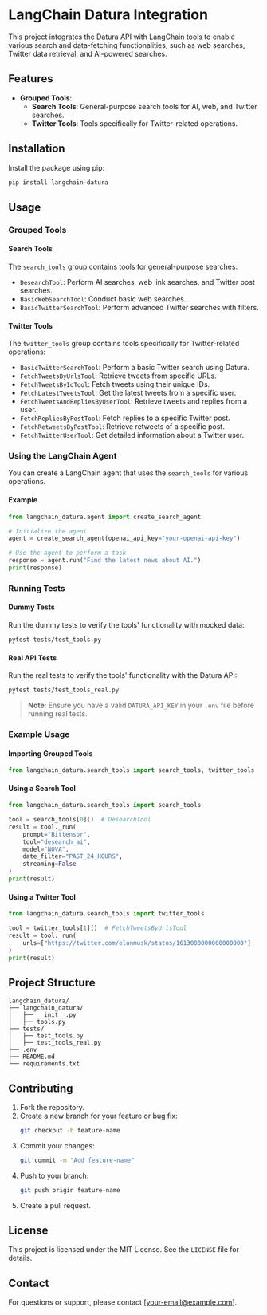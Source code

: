# LangChain Datura Integration

This project integrates the Datura API with LangChain tools to enable various search and data-fetching functionalities, such as web searches, Twitter data retrieval, and AI-powered searches.

## Features

- **Grouped Tools**:
  - **Search Tools**: General-purpose search tools for AI, web, and Twitter searches.
  - **Twitter Tools**: Tools specifically for Twitter-related operations.

## Installation

Install the package using pip:

```bash
pip install langchain-datura
```

## Usage

### Grouped Tools

#### Search Tools
The `search_tools` group contains tools for general-purpose searches:
- `DesearchTool`: Perform AI searches, web link searches, and Twitter post searches.
- `BasicWebSearchTool`: Conduct basic web searches.
- `BasicTwitterSearchTool`: Perform advanced Twitter searches with filters.

#### Twitter Tools
The `twitter_tools` group contains tools specifically for Twitter-related operations:
- `BasicTwitterSearchTool`: Perform a basic Twitter search using Datura.
- `FetchTweetsByUrlsTool`: Retrieve tweets from specific URLs.
- `FetchTweetsByIdTool`: Fetch tweets using their unique IDs.
- `FetchLatestTweetsTool`: Get the latest tweets from a specific user.
- `FetchTweetsAndRepliesByUserTool`: Retrieve tweets and replies from a user.
- `FetchRepliesByPostTool`: Fetch replies to a specific Twitter post.
- `FetchRetweetsByPostTool`: Retrieve retweets of a specific post.
- `FetchTwitterUserTool`: Get detailed information about a Twitter user.

### Using the LangChain Agent

You can create a LangChain agent that uses the `search_tools` for various operations.

#### Example
```python
from langchain_datura.agent import create_search_agent

# Initialize the agent
agent = create_search_agent(openai_api_key="your-openai-api-key")

# Use the agent to perform a task
response = agent.run("Find the latest news about AI.")
print(response)
```

### Running Tests

#### Dummy Tests
Run the dummy tests to verify the tools' functionality with mocked data:
```bash
pytest tests/test_tools.py
```

#### Real API Tests
Run the real tests to verify the tools' functionality with the Datura API:
```bash
pytest tests/test_tools_real.py
```

> **Note**: Ensure you have a valid `DATURA_API_KEY` in your `.env` file before running real tests.

### Example Usage

#### Importing Grouped Tools
```python
from langchain_datura.search_tools import search_tools, twitter_tools
```

#### Using a Search Tool
```python
from langchain_datura.search_tools import search_tools

tool = search_tools[0]()  # DesearchTool
result = tool._run(
    prompt="Bittensor",
    tool="desearch_ai",
    model="NOVA",
    date_filter="PAST_24_HOURS",
    streaming=False
)
print(result)
```

#### Using a Twitter Tool
```python
from langchain_datura.search_tools import twitter_tools

tool = twitter_tools[1]()  # FetchTweetsByUrlsTool
result = tool._run(
    urls=["https://twitter.com/elonmusk/status/1613000000000000000"]
)
print(result)
```

## Project Structure

```
langchain_datura/
├── langchain_datura/
│   ├── __init__.py
│   ├── tools.py
├── tests/
│   ├── test_tools.py
│   ├── test_tools_real.py
├── .env
├── README.md
└── requirements.txt
```

## Contributing

1. Fork the repository.
2. Create a new branch for your feature or bug fix:
   ```bash
   git checkout -b feature-name
   ```
3. Commit your changes:
   ```bash
   git commit -m "Add feature-name"
   ```
4. Push to your branch:
   ```bash
   git push origin feature-name
   ```
5. Create a pull request.

## License

This project is licensed under the MIT License. See the `LICENSE` file for details.

## Contact

For questions or support, please contact [your-email@example.com].